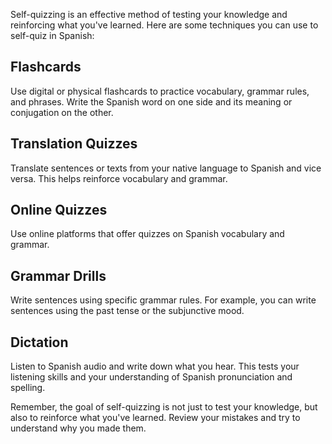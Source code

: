Self-quizzing is an effective method of testing your knowledge and reinforcing what you've learned. Here are some techniques you can use to self-quiz in Spanish:

## Flashcards
Use digital or physical flashcards to practice vocabulary, grammar rules, and phrases. Write the Spanish word on one side and its meaning or conjugation on the other.

## Translation Quizzes
Translate sentences or texts from your native language to Spanish and vice versa. This helps reinforce vocabulary and grammar.

## Online Quizzes
Use online platforms that offer quizzes on Spanish vocabulary and grammar.

## Grammar Drills
Write sentences using specific grammar rules. For example, you can write sentences using the past tense or the subjunctive mood.

## Dictation
Listen to Spanish audio and write down what you hear. This tests your listening skills and your understanding of Spanish pronunciation and spelling.

Remember, the goal of self-quizzing is not just to test your knowledge, but also to reinforce what you've learned. Review your mistakes and try to understand why you made them.

